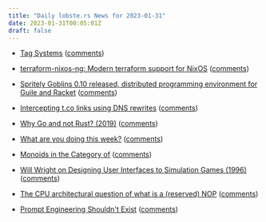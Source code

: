```yaml
---
title: "Daily lobste.rs News for 2023-01-31"
date: 2023-01-31T00:05:01Z
draft: false
---
```






- [Tag Systems](https://buttondown.email/hillelwayne/archive/tag-systems/)
  ([comments](https://lobste.rs/s/ep44fv/tag_systems))



- [terraform-nixos-ng: Modern terraform support for NixOS](https://www.haskellforall.com/2023/01/terraform-nixos-ng-modern-terraform.html)
  ([comments](https://lobste.rs/s/yfpwyi/terraform_nixos_ng_modern_terraform))



- [Spritely Goblins 0.10 released, distributed programming environment for Guile and Racket](https://spritely.institute/news/spritely-goblins-v010-for-guile-and-racket.html)
  ([comments](https://lobste.rs/s/vna6dx/spritely_goblins_0_10_released))



- [Intercepting t.co links using DNS rewrites](https://djharper.dev/post/2023/01/29/intercepting-t.co-links-using-dns-rewrites/)
  ([comments](https://lobste.rs/s/zvpabd/intercepting_t_co_links_using_dns))



- [Why Go and not Rust? (2019)](https://kristoff.it/blog/why-go-and-not-rust/)
  ([comments](https://lobste.rs/s/1pcybt/why_go_not_rust_2019))



- [What are you doing this week?]()
  ([comments](https://lobste.rs/s/scmax7/what_are_you_doing_this_week))



- [Monoids in the Category of](http://jackkelly.name/blog/archives/2023/01/28/monoids_in_the_category_of___/)
  ([comments](https://lobste.rs/s/bijufd/monoids_category))



- [Will Wright on Designing User Interfaces to Simulation Games (1996)](https://donhopkins.medium.com/designing-user-interfaces-to-simulation-games-bd7a9d81e62d)
  ([comments](https://lobste.rs/s/fz36cj/will_wright_on_designing_user_interfaces))



- [The CPU architectural question of what is a (reserved) NOP](https://utcc.utoronto.ca/~cks/space/blog/tech/WhatIsAModernNOP)
  ([comments](https://lobste.rs/s/hjlmhc/cpu_architectural_question_what_is))



- [Prompt Engineering Shouldn't Exist](https://matt-rickard.com/prompt-engineering-shouldnt-exist)
  ([comments](https://lobste.rs/s/irem75/prompt_engineering_shouldn_t_exist))


